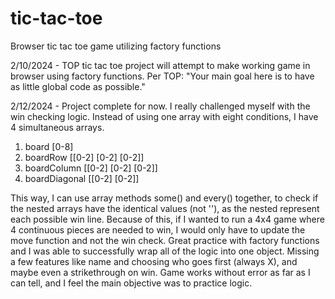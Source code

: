 # tic-tac-toe
Browser tic tac toe game utilizing factory functions

2/10/2024 - TOP tic tac toe project will attempt to make working game in browser using factory functions. Per TOP: "Your main goal here is to have as little global code as possible."

2/12/2024 - Project complete for now. I really challenged myself with the win checking logic. Instead of using one array with eight conditions, I have 4 simultaneous arrays. 
1. board [0-8]
2. boardRow [[0-2] [0-2] [0-2]]
3. boardColumn [[0-2] [0-2] [0-2]]
4. boardDiagonal [[0-2] [0-2]]

This way, I can use array methods some() and every() together, to check if the nested arrays have the identical values (not ''), as the nested represent each possible win line. Because of this, if I wanted to run a 4x4 game where 4 continuous pieces are needed to win, I would only have to update the move function and not the win check. 
Great practice with factory functions and I was able to successfully wrap all of the logic into one object. Missing a few features like name and choosing who goes first (always X), and maybe even a strikethrough on win. Game works without error as far as I can tell, and I feel the main objective was to practice logic.